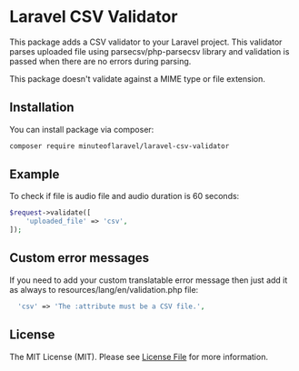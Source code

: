 # Laravel CSV Validator
This package adds a CSV validator to your Laravel project. This validator parses uploaded file using parsecsv/php-parsecsv library and validation is passed when there are no errors during parsing.

This package doesn't validate against a MIME type or file extension.
## Installation
You can install package via composer:

```bash
composer require minuteoflaravel/laravel-csv-validator
```

## Example
To check if file is audio file and audio duration is 60 seconds:

```php
$request->validate([
    'uploaded_file' => 'csv',
]);
```

## Custom error messages

If you need to add your custom translatable error message then just add it as always to resources/lang/en/validation.php file:

```php
  'csv' => 'The :attribute must be a CSV file.',
```

## License

The MIT License (MIT). Please see [License File](LICENSE) for more information.



